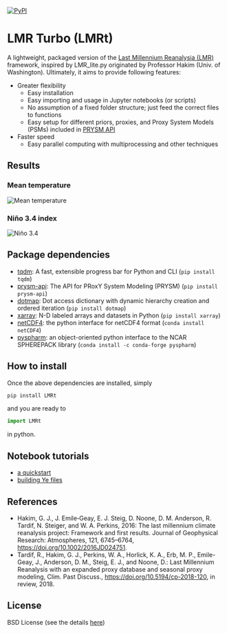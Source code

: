 [![PyPI](https://img.shields.io/pypi/v/LMRt.svg)]()

# LMR Turbo (LMRt)

A lightweight, packaged version of the [Last Millennium Reanalysia (LMR)](https://github.com/modons/LMR) framework,
inspired by LMR_lite.py originated by Professor Hakim (Univ. of Washington).
Ultimately, it aims to provide following features:

+ Greater flexibility
    + Easy installation
    + Easy importing and usage in Jupyter notebooks (or scripts)
    + No assumption of a fixed folder structure; just feed the correct files to functions
    + Easy setup for different priors, proxies, and Proxy System Models (PSMs) included in [PRYSM API](https://github.com/fzhu2e/prysm-api)
+ Faster speed
    + Easy parallel computing with multiprocessing and other techniques

## Results

### Mean temperature
![Mean temperature](notebooks/figs/gmt.png)

### Niño 3.4 index
![Niño 3.4](notebooks/figs/nino34.png)


## Package dependencies
+ [tqdm](https://github.com/tqdm/tqdm): A fast, extensible progress bar for Python and CLI (`pip install tqdm`)
+ [prysm-api](https://github.com/fzhu2e/prysm-api): The API for PRoxY System Modeling (PRYSM) (`pip install prysm-api`)
+ [dotmap](https://github.com/drgrib/dotmap): Dot access dictionary with dynamic hierarchy creation and ordered iteration (`pip install dotmap`)
+ [xarray](https://github.com/pydata/xarray): N-D labeled arrays and datasets in Python (`pip install xarray`)
+ [netCDF4](https://github.com/Unidata/netcdf4-python): the python interface for netCDF4 format (`conda install netCDF4`)
+ [pyspharm](https://code.google.com/archive/p/pyspharm/): an  object-oriented python interface to the NCAR SPHEREPACK library (`conda install -c conda-forge pyspharm`)

## How to install
Once the above dependencies are installed, simply
```bash
pip install LMRt
```
and you are ready to
```python
import LMRt
```
in python.

## Notebook tutorials
+ [a quickstart](https://nbviewer.jupyter.org/github/fzhu2e/LMRt/blob/master/notebooks/01.lmrt_quickstart.ipynb)
+ [building Ye files](https://nbviewer.jupyter.org/github/fzhu2e/LMRt/blob/master/notebooks/02.build_Ye.ipynb)

## References
+ Hakim, G. J., J. Emile‐Geay, E. J. Steig, D. Noone, D. M. Anderson, R. Tardif, N. Steiger, and W. A. Perkins, 2016: The last millennium climate reanalysis project: Framework and first results. Journal of Geophysical Research: Atmospheres, 121, 6745–6764, https://doi.org/10.1002/2016JD024751.
+ Tardif, R., Hakim, G. J., Perkins, W. A., Horlick, K. A., Erb, M. P., Emile-Geay, J., Anderson, D. M., Steig, E. J., and Noone, D.: Last Millennium Reanalysis with an expanded proxy database and seasonal proxy modeling, Clim. Past Discuss., https://doi.org/10.5194/cp-2018-120, in review, 2018.

## License
BSD License (see the details [here](LICENSE))
